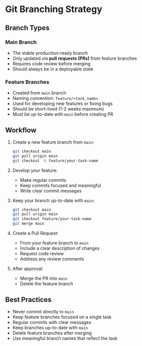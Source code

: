 # Git Branching Strategy

## Branch Types

### Main Branch
- The stable production-ready branch
- Only updated via **pull requests (PRs)** from feature branches
- Requires code review before merging
- Should always be in a deployable state

### Feature Branches
- Created from `main` branch
- Naming convention: `feature/<task_name>`
- Used for developing new features or fixing bugs
- Should be short-lived (1-2 weeks maximum)
- Must be up-to-date with `main` before creating PR

## Workflow

1. Create a new feature branch from `main`:
   ```bash
   git checkout main
   git pull origin main
   git checkout -b feature/your-task-name
   ```

2. Develop your feature:
   - Make regular commits
   - Keep commits focused and meaningful
   - Write clear commit messages

3. Keep your branch up-to-date with `main`:
   ```bash
   git checkout main
   git pull origin main
   git checkout feature/your-task-name
   git merge main
   ```

4. Create a Pull Request:
   - From your feature branch to `main`
   - Include a clear description of changes
   - Request code review
   - Address any review comments

5. After approval:
   - Merge the PR into `main`
   - Delete the feature branch

## Best Practices

- Never commit directly to `main`
- Keep feature branches focused on a single task
- Regular commits with clear messages
- Keep branches up-to-date with `main`
- Delete feature branches after merging
- Use meaningful branch names that reflect the task
